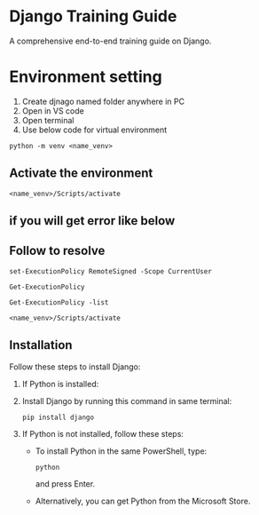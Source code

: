 # Django Training Guide

A comprehensive end-to-end training guide on Django.

# Environment setting
1. Create djnago named folder anywhere in PC
2. Open in VS code
3. Open terminal
4. Use below code for virtual environment
```
python -m venv <name_venv>
```
## Activate the environment
```
<name_venv>/Scripts/activate
```
## if you will get error like below
## Follow to resolve
```
set-ExecutionPolicy RemoteSigned -Scope CurrentUser 
```

```
Get-ExecutionPolicy
```

```
Get-ExecutionPolicy -list
```
```
<name_venv>/Scripts/activate
```

## Installation

Follow these steps to install Django:
1. If Python is installed:

1. Install Django by running this command in same terminal:
   ```
   pip install django
   ```

2. If Python is not installed, follow these steps:

   - To install Python in the same PowerShell, type:
     ```
     python
     ```
     and press Enter.

   - Alternatively, you can get Python from the Microsoft Store.